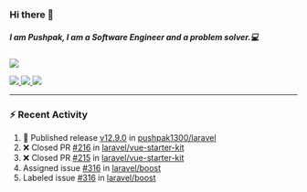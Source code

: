 ### Hi there 👋

##### I am Pushpak, I am a Software Engineer and a problem solver.💻

<a href='https://twitter.com/pushpak1300'><a href="https://pushpak1300.me/" target="_blank">
  <img src="https://img.shields.io/badge/website-%23E34F26.svg?&style=for-the-badge" />
</a> 
 
 <a href="https://twitter.com/pushpak1300" target="_blank">
  <img src="https://img.shields.io/badge/twitter-%231DA1F2.svg?&style=for-the-badge&logo=twitter&logoColor=white" />
</a> 

<a href="https://www.linkedin.com/in/pushpak-c-286b17b1/" target="_blank">
  <img src="https://img.shields.io/badge/linkedin-%230077B5.svg?&style=for-the-badge&logo=linkedin&logoColor=white" />
</a> 

<a href="https://dev.to/pushpak1300/" target="_blank">
  <img src="http://img.shields.io/badge/dev.to-gray?style=for-the-badge&logo=dev.to&?logoColor=white?logoWidth=100?label=" />
</a> 


</p>

---

### ⚡ Recent Activity

<!--START_SECTION:activity-->
1. 🚀 Published release [v12.9.0](https://github.com/pushpak1300/laravel/releases/tag/v12.9.0) in [pushpak1300/laravel](https://github.com/pushpak1300/laravel)
2. ❌ Closed PR [#216](undefined) in [laravel/vue-starter-kit](https://github.com/laravel/vue-starter-kit)
3. ❌ Closed PR [#215](undefined) in [laravel/vue-starter-kit](https://github.com/laravel/vue-starter-kit)
4.  Assigned issue [#316](https://github.com/laravel/boost/issues/316) in [laravel/boost](https://github.com/laravel/boost)
5.  Labeled issue [#316](https://github.com/laravel/boost/issues/316) in [laravel/boost](https://github.com/laravel/boost)
<!--END_SECTION:activity-->
